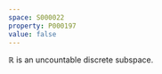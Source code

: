 ```yaml
---
space: S000022
property: P000197
value: false
---
```


$\mathbb{R}$ is an uncountable discrete subspace.